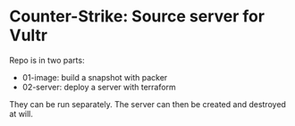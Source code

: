 # Counter-Strike: Source server for Vultr

Repo is in two parts:
 - 01-image: build a snapshot with packer
 - 02-server: deploy a server with terraform

They can be run separately. The server can then be created and destroyed at will.
